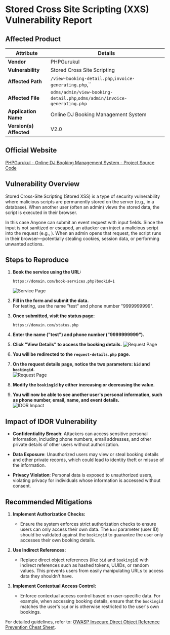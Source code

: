 # Stored Cross Site Scripting (XXS) Vulnerability Report

## Affected Product

| **Attribute**           | **Details**                               |
|-------------------------|-------------------------------------------|
| **Vendor**              | PHPGurukul                                |
| **Vulnerability**       | Stored Cross Site Scripting               |
| **Affected Path**       | `/view-booking-detail.php`,`invoice-generating.php`,`` |
| **Affected File**       | `odms/admin/view-booking-detail.php`,`odms/admin/invoice-generating.php`                |
| **Application Name**    | Online DJ Booking Management System       |
| **Version(s) Affected** | V2.0                                      |

## Official Website



[PHPGurukul - Online DJ Booking Management System - Project Source Code](https://phpgurukul.com/online-dj-booking-management-system-using-php-and-mysql/)

## Vulnerability Overview

Stored Cross-Site Scripting (Stored XSS) is a type of security vulnerability where malicious scripts are permanently stored on the server (e.g., in a database). When another user (often an admin) views the stored data, the script is executed in their browser.

In this case Anyone can submit an event request with input fields. Since the input is not sanitized or escaped, an attacker can inject a malicious script into the request (e.g., <script>alert('document.domain')</script>). When an admin opens that request, the script runs in their browser—potentially stealing cookies, session data, or performing unwanted actions.

## Steps to Reproduce

1. **Book the service using the URL:**
    ```
    https://domain.com/book-services.php?bookid=1
    ```
    ![Service Page](./images/servicepage.png)

2. **Fill in the form and submit the data.**  
   For testing, use the name "test" and phone number "9999999999".

3. **Once submitted, visit the status page:**
    ```
    https://domain.com/status.php
    ```

4. **Enter the name ("test") and phone number ("9999999999").**

5. **Click "View Details" to access the booking details.**
    ![Request Page](./images/status-view-details.png)

6. **You will be redirected to the `request-details.php` page.**

7. **On the request details page, notice the two parameters: `bid` and `bookingid`.**  
    ![Request Page](./images/request-page.png)

8. **Modify the `bookingid` by either increasing or decreasing the value.**

9. **You will now be able to see another user's personal information, such as phone number, email, name, and event details.**  
    ![IDOR Impact](./images/idor.png)

## Impact of IDOR Vulnerability

* **Confidentiality Breach**: Attackers can access sensitive personal information, including phone numbers, email addresses, and other private details of other users without authorization.
  
* **Data Exposure**: Unauthorized users may view or steal booking details and other private records, which could lead to identity theft or misuse of the information.

* **Privacy Violation**: Personal data is exposed to unauthorized users, violating privacy for individuals whose information is accessed without consent.

## Recommended Mitigations

1. **Implement Authorization Checks:**
   - Ensure the system enforces strict authorization checks to ensure users can only access their own data. The `bid` parameter (user ID) should be validated against the `bookingid` to guarantee the user only accesses their own booking details.

2. **Use Indirect References:**
   - Replace direct object references (like `bid` and `bookingid`) with indirect references such as hashed tokens, UUIDs, or random values. This prevents users from easily manipulating URLs to access data they shouldn't have.

3. **Implement Contextual Access Control:**
   - Enforce contextual access control based on user-specific data. For example, when accessing booking details, ensure that the `bookingid` matches the user's `bid` or is otherwise restricted to the user's own bookings.

For detailed guidelines, refer to: [OWASP Insecure Direct Object Reference Prevention Cheat Sheet](https://cheatsheetseries.owasp.org/cheatsheets/Insecure_Direct_Object_Reference_Prevention_Cheat_Sheet.html).
